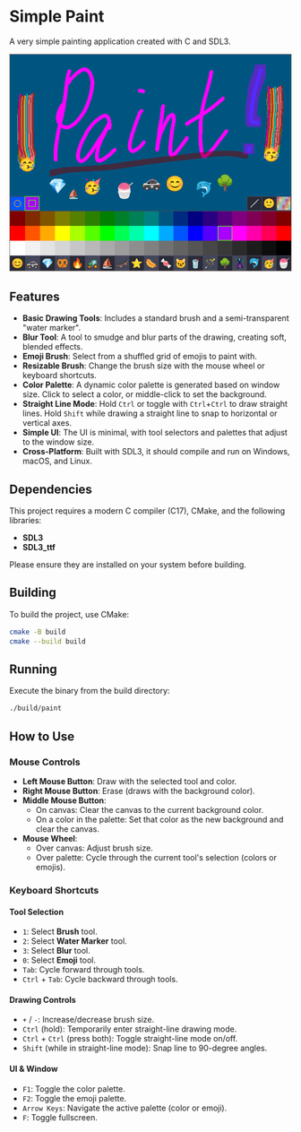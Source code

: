 # Simple Paint

A very simple painting application created with C and SDL3.

![Screenshot of the paint program in action](paint.png)

## Features

- **Basic Drawing Tools**: Includes a standard brush and a semi-transparent "water marker".
- **Blur Tool**: A tool to smudge and blur parts of the drawing, creating soft, blended effects.
- **Emoji Brush**: Select from a shuffled grid of emojis to paint with.
- **Resizable Brush**: Change the brush size with the mouse wheel or keyboard shortcuts.
- **Color Palette**: A dynamic color palette is generated based on window size. Click to select a
    color, or middle-click to set the background.
- **Straight Line Mode**: Hold `Ctrl` or toggle with `Ctrl`+`Ctrl` to draw straight lines. Hold
    `Shift` while drawing a straight line to snap to horizontal or vertical axes.
- **Simple UI**: The UI is minimal, with tool selectors and palettes that adjust to the window
    size.
- **Cross-Platform**: Built with SDL3, it should compile and run on Windows, macOS, and Linux.

## Dependencies

This project requires a modern C compiler (C17), CMake, and the following libraries:

- **SDL3**
- **SDL3_ttf**

Please ensure they are installed on your system before building.

## Building

To build the project, use CMake:

```bash
cmake -B build
cmake --build build
```

## Running

Execute the binary from the build directory:

```bash
./build/paint
```

## How to Use

### Mouse Controls

- **Left Mouse Button**: Draw with the selected tool and color.
- **Right Mouse Button**: Erase (draws with the background color).
- **Middle Mouse Button**:
  - On canvas: Clear the canvas to the current background color.
  - On a color in the palette: Set that color as the new background and clear the canvas.
- **Mouse Wheel**:
  - Over canvas: Adjust brush size.
  - Over palette: Cycle through the current tool's selection (colors or emojis).

### Keyboard Shortcuts

#### Tool Selection

- `1`: Select **Brush** tool.
- `2`: Select **Water Marker** tool.
- `3`: Select **Blur** tool.
- `0`: Select **Emoji** tool.
- `Tab`: Cycle forward through tools.
- `Ctrl` + `Tab`: Cycle backward through tools.

#### Drawing Controls

- `+` / `-`: Increase/decrease brush size.
- `Ctrl` (hold): Temporarily enter straight-line drawing mode.
- `Ctrl` + `Ctrl` (press both): Toggle straight-line mode on/off.
- `Shift` (while in straight-line mode): Snap line to 90-degree angles.

#### UI & Window

- `F1`: Toggle the color palette.
- `F2`: Toggle the emoji palette.
- `Arrow Keys`: Navigate the active palette (color or emoji).
- `F`: Toggle fullscreen.
